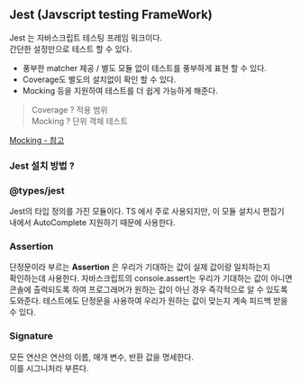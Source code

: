 ## Jest (Javscript testing FrameWork)

Jest 는 자바스크립트 테스팅 프레임 워크이다.  
간단한 설정만으로 테스트 할 수 있다.  
- 풍부한 matcher 제공 / 별도 모듈 없이 테스트를 풍부하게 표현 할 수 있다.
- Coverage도 별도의 설치없이 확인 할 수 있다.
- Mocking 등을 지원하여 테스트를 더 쉽게 가능하게 해준다.

> Coverage ? 적용 범위   
Mocking ? 단위 객체 테스트

[Mocking - 참고](https://www.crocus.co.kr/1555)

### **Jest 설치 방법 ?**

### **@types/jest**

Jest의 타입 정의를 가진 모듈이다.
TS 에서 주로 사용되지만, 이 모듈 설치시 편집기 내에서 AutoComplete 지원하기 때문에 사용한다.

### **Assertion**

단정문이라 부르는 **Assertion** 은 우리가 기대하는 값이 실제 값이랑 일치하는지  
확인하는데 사용한다. 자바스크립트의 console.assert는 우리가 기대하는 값이 아니면  
콘솔에 출력되도록 하여 프로그래머가 원하는 값이 아닌 경우 즉각적으로 알 수 있도록  
도와준다. 테스트에도 단정문을 사용하여 우리가 원하는 값이 맞는지 계속 피드백 받을 수 있다.  

### **Signature**

모든 연산은 연산의 이름, 매개 변수, 반환 값을 명세한다.  
이를 시그니처라 부른다.
